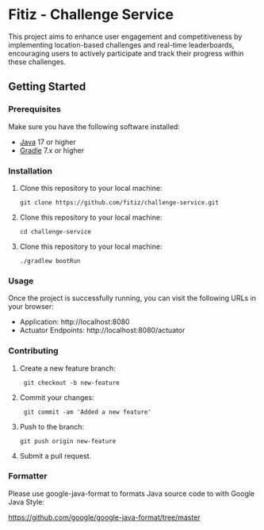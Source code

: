 # Fitiz - Challenge Service

This project aims to enhance user engagement and competitiveness by implementing location-based challenges and real-time leaderboards, encouraging users to actively participate and track their progress within these challenges.

## Getting Started

### Prerequisites

Make sure you have the following software installed:

- [Java](https://www.oracle.com/java/) 17 or higher
- [Gradle](https://gradle.org/) 7.x or higher

### Installation

1. Clone this repository to your local machine:

   ```shell
   git clone https://github.com/fitiz/challenge-service.git

2. Clone this repository to your local machine:

   ```shell   
   cd challenge-service

3. Clone this repository to your local machine:

   ```shell
   ./gradlew bootRun

### Usage

Once the project is successfully running, you can visit the following URLs in your browser:

- Application: http://localhost:8080
- Actuator Endpoints: http://localhost:8080/actuator

### Contributing

1. Create a new feature branch:

   ```shell
    git checkout -b new-feature

2. Commit your changes:
   ```shell
    git commit -am 'Added a new feature'

3. Push to the branch:
   ```shell
   git push origin new-feature

4. Submit a pull request.

### Formatter

Please use google-java-format to formats Java source code to with Google Java Style:

https://github.com/google/google-java-format/tree/master